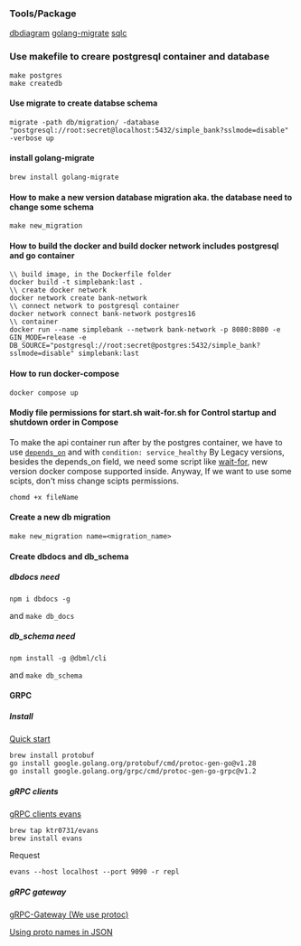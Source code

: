 ### Tools/Package
[dbdiagram](https://dbdiagram.io/d/Simple-Bank-666750ce6bc9d447b153e02f)
[golang-migrate](https://github.com/golang-migrate/migrate/tree/master/cmd/migrate)
[sqlc](https://github.com/sqlc-dev/sqlc)


### Use makefile to creare postgresql container and database
``` shell
make postgres
make createdb
```

#### Use migrate to create databse schema
``` shell
migrate -path db/migration/ -database "postgresql://root:secret@localhost:5432/simple_bank?sslmode=disable" -verbose up
```
#### install golang-migrate
```
brew install golang-migrate
```

#### How to make a new version database migration aka. the database need to change some schema
```
make new_migration
```

#### How to build the docker and build docker network includes postgresql and go container
```
\\ build image, in the Dockerfile folder
docker build -t simplebank:last .
\\ create docker network
docker network create bank-network
\\ connect network to postgresql container
docker network connect bank-network postgres16
\\ container 
docker run --name simplebank --network bank-network -p 8080:8080 -e GIN_MODE=release -e DB_SOURCE="postgresql://root:secret@postgres:5432/simple_bank?sslmode=disable" simplebank:last 
```

#### How to run docker-compose
```
docker compose up
```

#### Modiy file permissions for start.sh wait-for.sh for Control startup and shutdown order in Compose
To make the api container run after by the postgres container, we have to use [`depends_on`](https://docs.docker.com/compose/startup-order/) and with `condition: service_healthy`
By Legacy versions, besides the depends_on field, we need some script like [wait-for](https://github.com/mrako/wait-for), new version docker compose supported inside. Anyway, If we want to use some scipts, don't miss change scipts permissions.
```
chomd +x fileName
```


#### Create a new db migration
```
make new_migration name=<migration_name>
```

#### Create dbdocs and db_schema
##### dbdocs need
```
npm i dbdocs -g
```
and `make db_docs` 
##### db_schema need
```
npm install -g @dbml/cli
```
and `make db_schema` 

#### GRPC
##### Install
[Quick start](https://grpc.io/docs/languages/go/quickstart/)
```
brew install protobuf
go install google.golang.org/protobuf/cmd/protoc-gen-go@v1.28
go install google.golang.org/grpc/cmd/protoc-gen-go-grpc@v1.2
```
##### gRPC clients
[gRPC clients evans](https://github.com/ktr0731/evans)
```
brew tap ktr0731/evans
brew install evans
```
Request
```
evans --host localhost --port 9090 -r repl
```

##### gRPC gateway
[gRPC-Gateway (We use protoc)](https://github.com/grpc-ecosystem/grpc-gateway)

[Using proto names in JSON](https://grpc-ecosystem.github.io/grpc-gateway/docs/mapping/customizing_your_gateway/)
